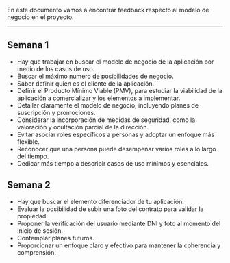 En este documento vamos a encontrar feedback respecto al modelo de negocio en el proyecto.
****
## Semana 1
+ Hay que trabajar en buscar el modelo de negocio de la aplicación por medio de los casos de uso.
+ Buscar el máximo numero de posibilidades de negocio.
+ Saber definir quien es el cliente de la aplicación.
+ Definir el Producto Mínimo Viable (PMV), para estudiar la viabilidad de la aplicación a comercializar y los elementos a implementar.
+ Detallar claramente el modelo de negocio, incluyendo planes de suscripción y promociones.
+ Considerar la incorporación de medidas de seguridad, como la valoración y ocultación parcial de la dirección.
+ Evitar asociar roles específicos a personas y adoptar un enfoque más flexible.
+ Reconocer que una persona puede desempeñar varios roles a lo largo del tiempo.
+ Dedicar más tiempo a describir casos de uso mínimos y esenciales.


## Semana 2
+ Hay que buscar el elemento diferenciador de tu aplicación.
+ Evaluar la posibilidad de subir una foto del contrato para validar la propiedad.
+ Proponer la verificación del usuario mediante DNI y foto al momento del inicio de sesión.
+ Contemplar planes futuros.
+ Proporcionar un enfoque claro y efectivo para mantener la coherencia y comprensión.

